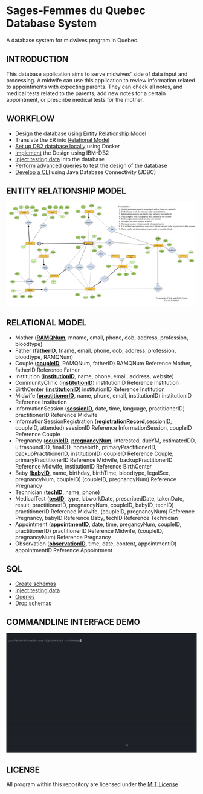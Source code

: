 # Sages-Femmes du Quebec Database System

A database system for midwives program in Quebec. 

## INTRODUCTION

This database application aims to serve midwives' side of data input and processing. A midwife can use this application to review information related to appointments with expecting parents. They can check all notes, and medical tests related to the parents, add new notes for a certain appointment, or prescribe medical tests for the mother.

## WORKFLOW

- Design the database using [Entity Relationship Model](asset/ER.png)
- Translate the ER into [Relational Model](asset/Relational-Model.md)
- [Set up DB2 database locally](asset/db2-setup.md) using Docker
- [Implement](sql/createtbl.sql) the Design using IBM-DB2
- [Inject testing data](sql/loaddata.sql) into the database
- [Perform advanced queries](sql/queries.sql) to test the design of the database
- [Develop a CLI](application/SagesFemmes.java) using Java Database Connectivity (JDBC)

## ENTITY RELATIONSHIP MODEL

![ER Model](asset/ER.png)

## RELATIONAL MODEL

- Mother (**<u>RAMQNum</u>**, mname, email, phone, dob, address, profession, bloodtype)
- Father (**<u>fatherID</u>**, fname, email, phone, dob, address, profession, bloodtype, RAMQNum)
- Couple (**<u>coupleID</u>**, RAMQNum, fatherID) RAMQNum Reference Mother, fatherID Reference Father
- Institution (**<u>institutionID</u>**, name, phone, email, address, website)
- CommunityClinic (**<u>institutionID</u>**) institutionID Reference Institution
- BirthCenter (**<u>institutionID</u>**) institutionID Reference Institution
- Midwife (**<u>practitionerID</u>**, name, phone, email, institutionID) institutionID Reference Institution
- InformationSession (**<u>sessionID</u>**, date, time, language, practitionerID) practitionerID Reference Midwife
- InformationSessionRegistration (**<u>registrationRecord</u>**,sessionID, coupleID, attended) sessionID Reference InformationSession, coupleID Reference Couple
- Pregnancy (**<u>coupleID</u>**, **<u>pregnancyNum</u>**, interested, dueYM, estimatedDD, ultrasoundDD, finalDD, homebirth, primaryPractitionerID, backupPractitionerID, institutionID) coupleID Reference Couple, primaryPractitionerID Reference Midwife, backupPractitionerID Reference Midwife, institutionID Reference BirthCenter
- Baby (**<u>babyID</u>**, name, birthday, birthTime, bloodtype, legalSex, pregnancyNum, coupleID) (coupleID, pregnancyNum) Reference Pregnancy
- Technician (**<u>techID</u>**, name, phone)
- MedicalTest (**<u>testID</u>**, type, labworkDate, prescribedDate, takenDate, result, practitionerID, pregnancyNum, coupleID, babyID, techID) practitionerID Reference Midwife, (coupleID, pregnancyNum) Reference Pregnancy, babyID Reference Baby, techID Reference Technician
- Appointment (**<u>appointmentID</u>**, date, time, pregancyNum, coupleID, practitionerID) practitionerID Reference Midwife, (coupleID, pregnancyNum) Reference Pregnancy
- Observation (**<u>observationID</u>**, time, date, content, appointmentID) appointmentID Reference Appointment

## SQL

- [Create schemas](sql/createtbl.sql)
- [Inject testing data](sql/loaddata.sql)
- [Queries](sql/queries.sql)
- [Drop schemas](sql/droptbl.sql)

## COMMANDLINE INTERFACE DEMO

![Application code demo](asset/demo.gif)

## LICENSE

All program within this repository are licensed under the [MIT License](LICENSE)
